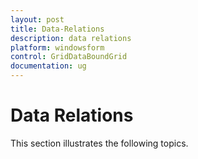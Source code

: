 ```yaml
---
layout: post
title: Data-Relations
description: data relations
platform: windowsform
control: GridDataBoundGrid
documentation: ug
---
```


# Data Relations

This section illustrates the following topics.